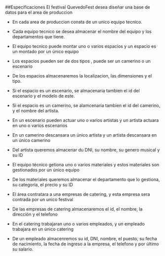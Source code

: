 ##Especificaciones
El festival QuevedoFest desea diseñar una base de datos para el area de produccion

- En cada area de produccion consta de un unico equipo tecnico.
  
- Cada equipo tecnico se desea almacenar el nombre del equipo y los departamentos que tiene.
    
- El equipo tecnico puede montar uno o varios espacios y un espacio es un montado por un único equipo

- Los espacios pueden ser de dos tipos , puede ser un camerino o un escenario

- De los espacios almacenaremos la localizacion, las dimensiones y el tipo.

- Si el espacio es un escenario, se almacenaria tambien el id del escenario y el modelo de este.

- Si el espacio es un camerino, se alamcenaria tambien el id del camerino, y el nombre del artista.

- En un escenario pueden actuar uno o varios artistas y un artista actuara en uno o varios escenarios

- En un camerino descansara un único artista y un artista descansara en un único camerino

- Del artista queremos almacenar du DNI, su nombre, su genero musical y su ID

- El equipo técnico getiona uno o varios materiales y estos materiales son gestionados por un único equipo
  
- De los materiales queremos almacenar el departamento que lo gestiona, su categoria, el precio y su ID

- El área contratara a una empresas de catering, y esta empresa sera contrada por un unico festival

- De las empresas de catering almacenaremos el id, el nombre, la dirección y el telefono

- En el catering trabajaran uno o varios empleados, y un empleado trabajara en un único catering

- De un empleado almacenremos su id, DNI, nombre, el puesto, su fecha de nacimiento, la fecha de ingreso a la empresa, el telefono y por último su salario.

 
